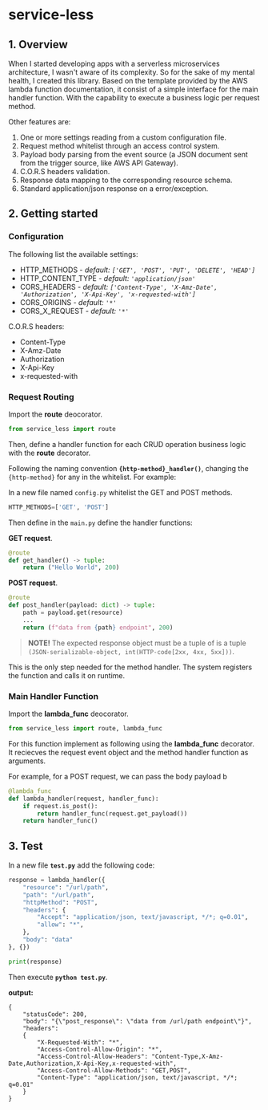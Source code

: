 # service-less

## 1. Overview

When I started developing apps with a serverless microservices architecture, I wasn't aware of its complexity.  So for the sake of my mental health, I created this library. Based on the template provided by the AWS lambda function documentation, it consist of a simple interface for the main handler function. With the capability to execute a business logic per request method.

Other features are:

1. One or more settings reading from a custom configuration file.
2. Request method whitelist through an access control system.
3. Payload body parsing from the event source (a JSON document sent from the trigger source, like AWS API Gateway).
4. C.O.R.S headers validation.
5. Response data mapping to the corresponding resource schema.
6. Standard application/json response on a error/exception.

## 2. Getting started

### Configuration

The following list the available settings:

- HTTP_METHODS - _default: `['GET', 'POST', 'PUT', 'DELETE', 'HEAD']`_
- HTTP_CONTENT_TYPE - _default: `'application/json'`_
- CORS_HEADERS - _default: `['Content-Type', 'X-Amz-Date', 'Authorization', 'X-Api-Key', 'x-requested-with']`_
- CORS_ORIGINS - _default: `'*'`_
- CORS_X_REQUEST - _default: `'*'`_

C.O.R.S headers:

- Content-Type
- X-Amz-Date
- Authorization
- X-Api-Key
- x-requested-with

### Request Routing

Import the __route__ deocorator.

```python
from service_less import route
```

Then, define a handler function for each CRUD operation business logic with the __route__ decorator.

Following the naming convention __`{http-method}_handler()`__, changing the `{http-method}` for any in the whitelist. For example:

In a new file named `config.py` whitelist the GET and POST methods.

```python
HTTP_METHODS=['GET', 'POST']
```

Then define in the `main.py` define the handler functions:

__GET request__.

```python
@route
def get_handler() -> tuple:
    return ("Hello World", 200)
```

__POST request__.

```python
@route
def post_handler(payload: dict) -> tuple:
    path = payload.get(resource)
    ...
    return (f"data from {path} endpoint", 200)
```

> __NOTE!__ The expected response object must be a tuple of is a tuple `(JSON-serializable-object, int(HTTP-code[2xx, 4xx, 5xx]))`.

This is the only step needed for the method handler. The system registers the function and calls it on runtime.

### Main Handler Function

Import the __lambda_func__ deocorator.

```python
from service_less import route, lambda_func
```

For this function implement as following using the __lambda_func__ decorator. 
It reciecves the request event object and the method handler function as arguments.

For example, for a POST request, we can pass the body payload b

```python
@lambda_func
def lambda_handler(request, handler_func):
    if request.is_post():
        return handler_func(request.get_payload())
    return handler_func()
```

## 3. Test

In a new file __`test.py`__ add the following code:

```python
response = lambda_handler({
    "resource": "/url/path",
    "path": "/url/path",
    "httpMethod": "POST",
    "headers": {
        "Accept": "application/json, text/javascript, */*; q=0.01",
        "allow": "*",
    },
    "body": "data"
}, {})

print(response)
```

Then execute __`python test.py`__. 

__output:__

```console
{
    "statusCode": 200,
    "body": "{\"post_response\": \"data from /url/path endpoint\"}",
    "headers":
    {
        "X-Requested-With": "*",
        "Access-Control-Allow-Origin": "*",
        "Access-Control-Allow-Headers": "Content-Type,X-Amz-Date,Authorization,X-Api-Key,x-requested-with",
        "Access-Control-Allow-Methods": "GET,POST",
        "Content-Type": "application/json, text/javascript, */*; q=0.01"
    }
}
```
